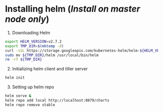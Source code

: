 # Installing helm (*Install on master node only*)

1. Downloading Helm

  ```bash
  export HELM_VERSION=v2.7.2
  export TMP_DIR=$(mktemp -d)
  curl -sSL https://storage.googleapis.com/kubernetes-helm/helm-${HELM_VERSION}-linux-amd64.tar.gz | tar -zxv --strip-components=1 -C ${TMP_DIR}
  sudo mv ${TMP_DIR}/helm /usr/local/bin/helm
  rm -rf ${TMP_DIR}

  ```

2. Initializing helm client and tiller server

  ```bash
  helm init
  ```

3. Setting up helm repo

  ```bash
  helm serve &
  helm repo add local http://localhost:8879/charts
  helm repo remove stable
  ```
